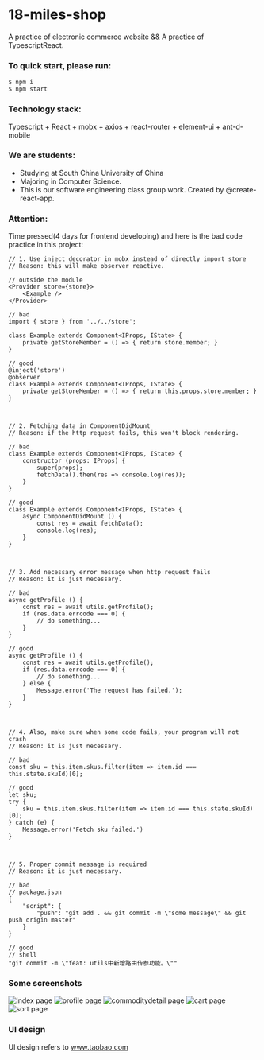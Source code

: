 # 18-miles-shop

A practice of electronic commerce website && A practice of TypescriptReact.

### To quick start, please run:
``` shell
$ npm i
$ npm start
```

### Technology stack:
Typescript + React + mobx + axios + react-router + element-ui + ant-d-mobile

### We are students:
- Studying at South China University of China
- Majoring in Computer Science.
- This is our software engineering class group work. Created by @create-react-app.

### Attention:
Time pressed(4 days for frontend developing) and here is the bad code practice in this project:
``` tsx
// 1. Use inject decorator in mobx instead of directly import store
// Reason: this will make observer reactive.

// outside the module
<Provider store={store}>
    <Example />
</Provider>

// bad
import { store } from '../../store';

class Example extends Component<IProps, IState> {
    private getStoreMember = () => { return store.member; }
}

// good
@inject('store')
@observer
class Example extends Component<IProps, IState> {
    private getStoreMember = () => { return this.props.store.member; }
}



// 2. Fetching data in ComponentDidMount
// Reason: if the http request fails, this won't block rendering.

// bad
class Example extends Component<IProps, IState> {
    constructor (props: IProps) {
        super(props);
        fetchData().then(res => console.log(res));
    }
}

// good
class Example extends Component<IProps, IState> {
    async ComponentDidMount () {
        const res = await fetchData();
        console.log(res);
    }
}



// 3. Add necessary error message when http request fails
// Reason: it is just necessary.

// bad
async getProfile () {
    const res = await utils.getProfile();
    if (res.data.errcode === 0) {
        // do something...
    }
}

// good
async getProfile () {
    const res = await utils.getProfile();
    if (res.data.errcode === 0) {
        // do something...
    } else {
        Message.error('The request has failed.');
    }
}



// 4. Also, make sure when some code fails, your program will not crash
// Reason: it is just necessary.

// bad
const sku = this.item.skus.filter(item => item.id === this.state.skuId)[0];

// good
let sku;
try {
    sku = this.item.skus.filter(item => item.id === this.state.skuId)[0];
} catch (e) {
    Message.error('Fetch sku failed.')
}



// 5. Proper commit message is required
// Reason: it is just necessary.

// bad
// package.json
{
    "script": {
        "push": "git add . && git commit -m \"some message\" && git push origin master"
    }
}

// good
// shell
"git commit -m \"feat: utils中新增路由传参功能。\""
```

### Some screenshots
![index page](https://raw.githubusercontent.com/MatherLyn/18-miles-shop/master/screenshots/index.png)
![profile page](https://raw.githubusercontent.com/MatherLyn/18-miles-shop/master/screenshots/profile.png)
![commoditydetail page](https://raw.githubusercontent.com/MatherLyn/18-miles-shop/master/screenshots/commoditydetail.png)
![cart page](https://raw.githubusercontent.com/MatherLyn/18-miles-shop/master/screenshots/cart.png)
![sort page](https://raw.githubusercontent.com/MatherLyn/18-miles-shop/master/screenshots/sort.png)

### UI design
UI design refers to www.taobao.com